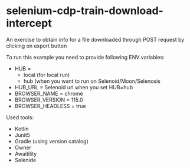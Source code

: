 # selenium-cdp-train-download-intercept
An exercise to obtain info for a file downloaded through POST request by clicking on export button

To run this example you need to provide following ENV variables:
* HUB = 
  * local (for local run)
  * hub (when you want to run on Selenoid/Moon/Selenosis
* HUB_URL = Selenoid url when you set HUB=hub
* BROWSER_NAME = chrome
* BROWSER_VERSION = 115.0
* BROWSER_HEADLESS = true

Used tools:
* Kotlin
* Junit5
* Gradle (using version catalog)
* Owner
* Awaitility
* Selenide